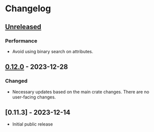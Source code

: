 # Changelog

## [Unreleased]

### Performance

- Avoid using binary search on attributes.

## [0.12.0] - 2023-12-28

### Changed

- Necessary updates based on the main crate changes. There are no user-facing changes.

## [0.11.3] - 2023-12-14

- Initial public release

[Unreleased]: https://github.com/Stranger6667/css-inline/compare/c-v0.12.0...HEAD
[0.12.0]: https://github.com/Stranger6667/css-inline/compare/c-v0.11.3...c-v0.12.0
